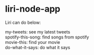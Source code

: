 # liri-node-app

Liri can do below:

my-tweets: see my latest tweets<br />
spotify-this-song: find songs from spotify<br />
movie-this: find your movie<br />
do-what-it-says: do what it says<br/>
